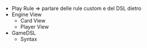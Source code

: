 - Play Rule
  => parlare delle rule custom e del DSL dietro
- Engine View
  - Card View
  - Player View
- GameDSL
    - Syntax